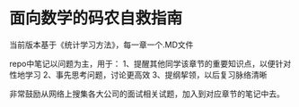 # 面向数学的码农自救指南

当前版本基于《统计学习方法》，每一章一个.MD文件

repo中笔记以问题为主，用于：
1、提醒其他同学该章节的重要知识点，以便针对性地学习
2、事先思考问题，讨论更高效
3、提纲挈领，以后复习脉络清晰

非常鼓励从网络上搜集各大公司的面试相关试题，加入到对应章节的笔记中去。
